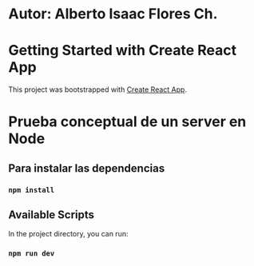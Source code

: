 # Autor: Alberto Isaac Flores Ch.

# Getting Started with Create React App

This project was bootstrapped with [Create React App](https://github.com/facebook/create-react-app).

# Prueba conceptual de un server en Node

## Para instalar las dependencias
### `npm install`

## Available Scripts

In the project directory, you can run:

### `npm run dev`

